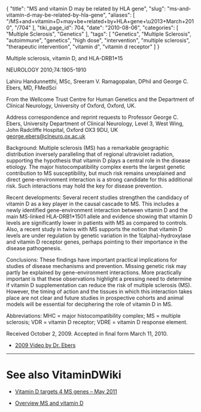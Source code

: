 {
    "title": "MS and vitamin D may be related by HLA gene",
    "slug": "ms-and-vitamin-d-may-be-related-by-hla-gene",
    "aliases": [
        "/MS+and+vitamin+D+may+be+related+by+HLA+gene+\u2013+March+2010",
        "/704"
    ],
    "tiki_page_id": 704,
    "date": "2010-08-06",
    "categories": [
        "Multiple Sclerosis",
        "Genetics"
    ],
    "tags": [
        "Genetics",
        "Multiple Sclerosis",
        "autoimmune",
        "genetics",
        "high dose",
        "intervention",
        "multiple sclerosis",
        "therapeutic intervention",
        "vitamin d",
        "vitamin d receptor"
    ]
}


Multiple sclerosis, vitamin D, and HLA-DRB1*15

NEUROLOGY 2010;74:1905-1910

Lahiru Handunnetthi, MSc, Sreeram V. Ramagopalan, DPhil and George C. Ebers, MD, FMedSci

From the Wellcome Trust Centre for Human Genetics and the Department of Clinical Neurology, University of Oxford, Oxford, UK.

Address correspondence and reprint requests to Professor George C. Ebers, University Department of Clinical Neurology, Level 3, West Wing, John Radcliffe Hospital, Oxford OX3 9DU, UK george.ebers@clneuro.ox.ac.uk

Background: Multiple sclerosis (MS) has a remarkable geographic distribution inversely paralleling that of regional ultraviolet radiation, supporting the hypothesis that vitamin D plays a central role in the disease etiology. The major histocompatibility complex exerts the largest genetic contribution to MS susceptibility, but much risk remains unexplained and direct gene-environment interaction is a strong candidate for this additional risk. Such interactions may hold the key for disease prevention.

Recent developments: Several recent studies strengthen the candidacy of vitamin D as a key player in the causal cascade to MS. This includes a newly identified gene-environment interaction between vitamin D and the main MS-linked HLA-DRB1*1501 allele and evidence showing that vitamin D levels are significantly lower in patients with MS as compared to controls. Also, a recent study in twins with MS supports the notion that vitamin D levels are under regulation by genetic variation in the 1{alpha}-hydroxylase and vitamin D receptor genes, perhaps pointing to their importance in the disease pathogenesis.

Conclusions: These findings have important practical implications for studies of disease mechanisms and prevention. Missing genetic risk may partly be explained by gene-environment interactions. More practically important is that these observations highlight a pressing need to determine if vitamin D supplementation can reduce the risk of multiple sclerosis (MS). However, the timing of action and the tissues in which this interaction takes place are not clear and future studies in prospective cohorts and animal models will be essential for deciphering the role of vitamin D in MS.

Abbreviations: MHC = major histocompatibility complex; MS = multiple sclerosis; VDR = vitamin D receptor; VDRE = vitamin D response element.

Received October 2, 2009. Accepted in final form March 11, 2010.

* [2009 Video by Dr. Ebers](http://www.mssociety.org.uk/support_and_services/audio_and_video/video/ms_life_2009/george_ebers.html)

- - - - - - - 

# See also VitaminDWiki

* [Vitamin D targets 4 MS genes – May 2011](/posts/vitamin-d-targets-4-ms-genes)

* [Overview MS and vitamin D](/posts/overview-ms-and-vitamin-d)